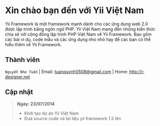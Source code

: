 Xin chào bạn đến với Yii Việt Nam
===============

Yii Framework là một framework mạnh dành cho các ứng dụng web 2.0 được lập trình bằng ngôn ngữ PHP. Yii Việt Nam mang đến những kiến thức chia sẻ với cộng đồng lập trình PHP Việt Nam về Yii Framework. Bao gồm các bài ví dụ, code mẫu và các ứng dụng nho nhỏ hay để các bạn có thể hiểu thêm về Yii Framework.


Thành viên
---------
`Nguyễn Như Tuấn` | Email: tuanquynh0508@gmail.com | Home: http://i-designer.net


Cập nhật
---------


> **Ngày: 23/07/2014**
> - Khởi tạo dự án Yii Việt Nam
> - Đưa source code và tài liệu yii framework 1.5 lên


